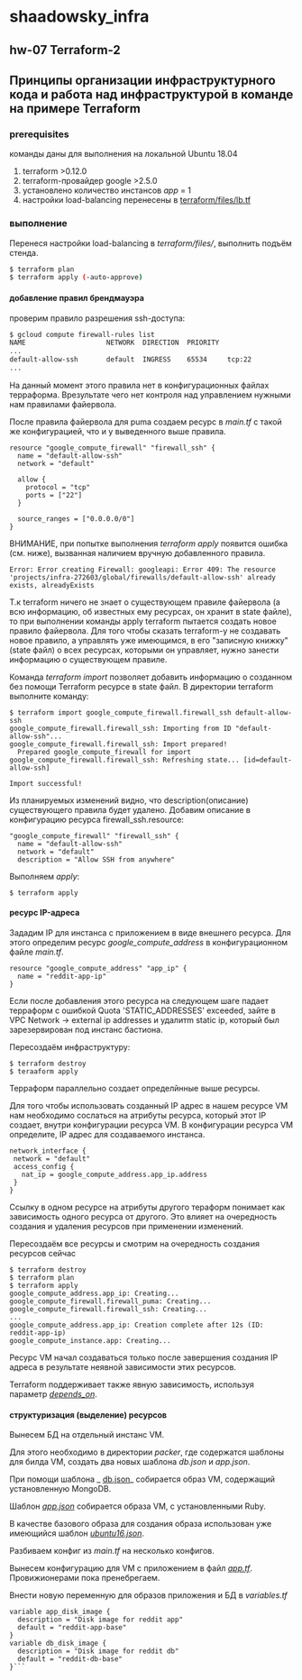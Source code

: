 # shaadowsky_infra

## hw-07 Terraform-2

## Принципы организации инфраструктурного кода и работа над инфраструктурой в команде на примере Terraform

### prerequisites

команды даны для выполнения на локальной Ubuntu 18.04

1. terraform >0.12.0
2. terraform-провайдер google >2.5.0
3. установлено количество инстансов _app_ = 1
4. настройки load-balancing перенесены в [terraform/files/lb.tf](terraform/files/lb.tf)

### выполнение

Перенеся настройки load-balancing в _terraform/files/_, выполнить подъём стенда.

```bash
$ terraform plan
$ terraform apply (-auto-approve)
```

#### добавление правил брендмауэра

проверим правило разрешения ssh-доступа:

```bash
$ gcloud compute firewall-rules list
NAME                    NETWORK  DIRECTION  PRIORITY
...
default-allow-ssh       default  INGRESS    65534     tcp:22                              False
...
```

На данный момент этого правила нет в конфигурационных файлах терраформа. Врезультате чего нет контроля над управлением нужными нам правилами файервола.

После правила файервола для puma cоздаем ресурс в _main.tf_  с такой же конфигурацией, что и у выведенного выше правила.

```
resource "google_compute_firewall" "firewall_ssh" {
  name = "default-allow-ssh"
  network = "default"

  allow {
    protocol = "tcp"
    ports = ["22"]
  }

  source_ranges = ["0.0.0.0/0"]
}
```

ВНИМАНИЕ, при попытке выполнения _terraform apply_ появится ошибка (см. ниже), вызванная наличием вручную добавленного правила.

```
Error: Error creating Firewall: googleapi: Error 409: The resource 'projects/infra-272603/global/firewalls/default-allow-ssh' already exists, alreadyExists
```

Т.к terraform ничего не знает о существующем правиле файервола (а всю информацию, об известных ему ресурсах, он хранит в state файле), то при выполнении команды apply terraform пытается создать новое правило файервола. Для того чтобы сказать terraform-у не создавать новое правило, а управлять уже имеющимся, в его "записную книжку" (state файл) о всех ресурсах, которыми он управляет, нужно занести информацию о существующем правиле.

Команда _terraform import_ позволяет добавить информацию о созданном без помощи Terraform ресурсе в state файл. В директории terraform выполните команду:

```
$ terraform import google_compute_firewall.firewall_ssh default-allow-ssh
google_compute_firewall.firewall_ssh: Importing from ID "default-allow-ssh"...
google_compute_firewall.firewall_ssh: Import prepared!
  Prepared google_compute_firewall for import
google_compute_firewall.firewall_ssh: Refreshing state... [id=default-allow-ssh]

Import successful!
```

Из планируемых изменений видно, что description(описание) существующего правила будет удалено. Добавим описание в конфигурацию ресурса firewall_ssh.resource:

```
"google_compute_firewall" "firewall_ssh" {
  name = "default-allow-ssh"
  network = "default"
  description = "Allow SSH from anywhere"
```

Выполняем _apply_:

```
$ terraform apply
```

#### ресурс IP-адреса

Зададим IP для инстанса с приложением в виде внешнего ресурса. Для этого определим ресурс _google_compute_address_ в конфигурационном файле _main.tf_.

```
resource "google_compute_address" "app_ip" {
  name = "reddit-app-ip"
}
```

Если после добавления этого ресурса на следующем шаге падает терраформ с ошибкой Quota 'STATIC_ADDRESSES' exceeded, зайте в VPC Network -> external ip addresses и удалитm static ip, который был зарезервирован под инстанс бастиона.

Пересоздаём инфраструктуру:

```
$ terraform destroy
$ teraaform apply
```

Терраформ параллельно создает определйнные выше ресурсы.

Для того чтобы использовать созданный IP адрес в нашем ресурсе VM нам необходимо сослаться на атрибуты ресурса, который этот IP создает, внутри конфигурации ресурса VM. В конфигурации ресурса VM определите, IP адрес для создаваемого инстанса.

```
network_interface {
 network = "default"
 access_config {
   nat_ip = google_compute_address.app_ip.address
 }
}
```

Ссылку в одном ресурсе на атрибуты другого тераформ понимает как зависимость одного ресурса от другого. Это влияет на очередность создания и удаления ресурсов при применении изменений.

Пересоздаём все ресурсы и смотрим на очередность создания ресурсов сейчас

```
$ terraform destroy
$ terraform plan
$ terraform apply
google_compute_address.app_ip: Creating...
google_compute_firewall.firewall_puma: Creating...
google_compute_firewall.firewall_ssh: Creating...
...
google_compute_address.app_ip: Creation complete after 12s (ID: reddit-app-ip)
google_compute_instance.app: Creating...
```

Ресурс VM начал создаваться только после завершения создания IP адреса в результате неявной зависимости этих ресурсов.

Terraform поддерживает также явную зависимость, используя параметр _[depends_on](https://www.terraform.io/docs/configuration/resources.html)_.

#### структуризация (выделение) ресурсов

Вынесем БД на отдельный инстанс VM.

Для этого необходимо в директории _packer_, где содержатся шаблоны для билда VM, создать два новых шаблона _db.json_ и _app.json_.

При помощи шаблона _
[db.json](packer/db.json)_ собирается образ VM, содержащий установленную MongoDB.

Шаблон _[app.json](packer/app.json)_ собирается образа VM, с установленными Ruby.

В качестве базового образа для создания образа использован уже имеющийся шаблон  _[ubuntu16.json](packer/ubuntu16.json)_.

Разбиваем конфиг из _main.tf_ на несколько конфигов.

Вынесем конфигурацию для VM с приложением в файл _[app.tf](terraform/app.tf)_. Провижионерами пока пренебрегаем.

Внести новую переменную для образов приложения и БД в _variables.tf_

```
variable app_disk_image {
  description = "Disk image for reddit app"
  default = "reddit-app-base"
}
variable db_disk_image {
  description = "Disk image for reddit db"
  default = "reddit-db-base"
}```
